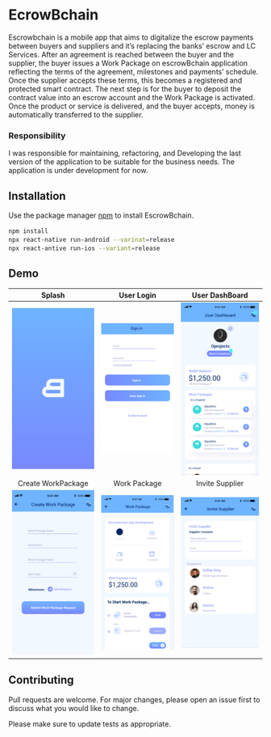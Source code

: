 # EcrowBchain

Escrowbchain is a mobile app that aims to digitalize the escrow payments between buyers
and suppliers and it’s replacing the banks’ escrow and LC Services. After an agreement
is reached between the buyer and the supplier, the buyer issues a Work Package on
escrowBchain application reflecting the terms of the agreement, milestones and
payments’ schedule. Once the supplier accepts these terms, this becomes a registered
and protected smart contract. The next step is for the buyer to deposit the contract value
into an escrow account and the Work Package is activated. Once the product or service
is delivered, and the buyer accepts, money is automatically transferred to the supplier.
### Responsibility
I was responsible for maintaining, refactoring, and Developing the last version of the application to be suitable for the business needs.
The application is under development for now.
## Installation

Use the package manager [npm](https://www.npmjs.com/) to install EscrowBchain.

```bash
npm install
npx react-native run-android --varinat=release
npx react-antive run-ios --variant=release
```

## Demo

Splash             |       User Login             |        User DashBoard
:-------------------------:|:-------------------------:|:-------------------------:
![](https://raw.githubusercontent.com/elzalouy/Escrow/master/Pics/Screenshot%20from%202022-03-17%2010-18-19.png)  |  ![](https://github.com/elzalouy/Escrow/blob/master/Pics/Screenshot%20from%202022-03-17%2010-18-28.png) | ![](https://github.com/elzalouy/Escrow/blob/master/Pics/Screenshot%20from%202022-03-17%2010-19-12.png)
Create WorkPackage             |       Work Package             |        Invite Supplier
![](https://github.com/elzalouy/Escrow/blob/master/Pics/Screenshot%20from%202022-03-17%2010-19-22.png)  |  ![](https://github.com/elzalouy/Escrow/blob/master/Pics/Screenshot%20from%202022-03-17%2010-19-29.png) | ![](https://github.com/elzalouy/Escrow/blob/master/Pics/Screenshot%20from%202022-03-17%2010-19-37.png)


## Contributing
Pull requests are welcome. For major changes, please open an issue first to discuss what you would like to change.

Please make sure to update tests as appropriate.
